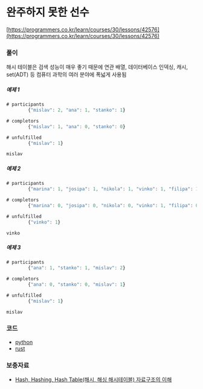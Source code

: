 # 완주하지 못한 선수

[https://programmers.co.kr/learn/courses/30/lessons/42576](https://programmers.co.kr/learn/courses/30/lessons/42576)


### 풀이

해시 테이블은 검색 성능이 매우 좋기 때문에 연관 배열, 데이터베이스 인덱싱, 캐시, set(ADT) 등 컴퓨터 과학의 여러 분야에 폭넓게 사용됨

##### 예제 1

```ts
# participants
        {"mislav": 2, "ana": 1, "stanko": 1}

# completors
        {"mislav": 1, "ana": 0, "stanko": 0}

# unfulfilled
        {"mislav": 1}

mislav
```

##### 예제 2
```ts
# participants
        {"marina": 1, "josipa": 1, "nikola": 1, "vinko": 1, "filipa": 1}

# completors
        {"marina": 0, "josipa": 0, "nikola": 0, "vinko": 1, "filipa": 0}

# unfulfilled
        {"vinko": 1}

vinko
```

##### 예제 3
```ts
# participants
        {"ana": 1, "stanko": 1, "mislav": 2}

# completors
        {"ana": 0, "stanko": 0, "mislav": 1}

# unfulfilled
        {"mislav": 1}

mislav
```

### 코드

* [python](./_python/an_unfulfilled_player_hash.py)
* [rust](./_rust/an_unfulfilled_player.rs)

### 보충자료
- [Hash, Hashing, Hash Table(해시, 해싱 해시테이블) 자료구조의 이해](https://velog.io/@cyranocoding/Hash-Hashing-Hash-Table%ED%95%B4%EC%8B%9C-%ED%95%B4%EC%8B%B1-%ED%95%B4%EC%8B%9C%ED%85%8C%EC%9D%B4%EB%B8%94-%EC%9E%90%EB%A3%8C%EA%B5%AC%EC%A1%B0%EC%9D%98-%EC%9D%B4%ED%95%B4-6ijyonph6o)